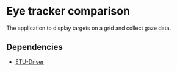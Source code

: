 # Eye tracker comparison

The application to display targets on a grid and collect gaze data.

## Dependencies
    
 * [ETU-Driver](http://www.sis.uta.fi/~csolsp/downloads.php?id=ETUDriver)
